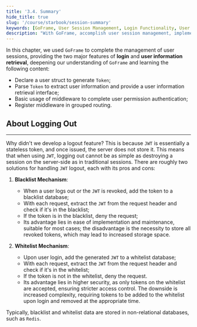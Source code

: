 ```yaml
---
title: '3.4. Summary'
hide_title: true
slug: '/course/starbook/session-summary'
keywords: [GoFrame, User Session Management, Login Functionality, User Information Retrieval, Token Generation, Permission Authentication, Middleware Usage, Grouped Routing, JWT, Blacklist and Whitelist Mechanism]
description: "With GoFrame, accomplish user session management, implementing login and user information retrieval. Understand GoFrame in depth through token generation and user information interface declaration. Introduce middleware for user permission authentication applied in grouped routing. When using JWT, address the logout issue with blacklist and whitelist mechanisms, discussing their pros, cons, and implementation methods."
---
```

In this chapter, we used `GoFrame` to complete the management of user sessions, providing the two major features of **login** and **user information retrieval**, deepening our understanding of `GoFrame` and learning the following content:
- Declare a user struct to generate `Token`;
- Parse `Token` to extract user information and provide a user information retrieval interface;
- Basic usage of middleware to complete user permission authentication;
- Register middleware in grouped routing.

## About Logging Out
---
Why didn't we develop a logout feature? This is because `JWT` is essentially a stateless token, and once issued, the server does not store it. This means that when using `JWT`, logging out cannot be as simple as destroying a session on the server-side as in traditional sessions. There are roughly two solutions for handling `JWT` logout, each with its pros and cons:

1. **Blacklist Mechanism**:
    - When a user logs out or the `JWT` is revoked, add the token to a blacklist database;
    - With each request, extract the `JWT` from the request header and check if it's in the blacklist;
    - If the token is in the blacklist, deny the request;
    - Its advantage lies in ease of implementation and maintenance, suitable for most cases; the disadvantage is the necessity to store all revoked tokens, which may lead to increased storage space.

2. **Whitelist Mechanism**:
    - Upon user login, add the generated `JWT` to a whitelist database;
    - With each request, extract the `JWT` from the request header and check if it's in the whitelist;
    - If the token is not in the whitelist, deny the request.
    - Its advantage lies in higher security, as only tokens on the whitelist are accepted, ensuring stricter access control. The downside is increased complexity, requiring tokens to be added to the whitelist upon login and removed at the appropriate time.

Typically, blacklist and whitelist data are stored in non-relational databases, such as `Redis`.